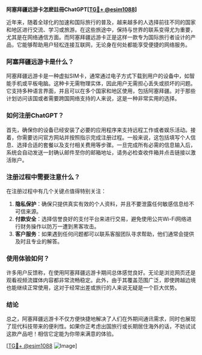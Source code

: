 **阿塞拜疆远游卡怎麽註冊ChatGPT[[TG💪+ @esim1088](https://t.me/s/esim1088)]**

近年来，随着全球化的加速和国际旅行的普及，越来越多的人选择前往不同的国家和地区进行交流、学习或旅游。在这些旅途中，保持与世界的联系变得尤为重要，尤其是在网络通信方面。而阿塞拜疆远游卡正是这样一款专为国际旅行者设计的产品，它能够帮助用户轻松连接互联网，无论身在何处都能享受便捷的网络服务。

### 阿塞拜疆远游卡是什么？

阿塞拜疆远游卡是一种虚拟SIM卡，通常通过电子方式下载到用户的设备中，如智能手机或平板电脑。这种卡无需物理实体，因此用户无需担心丢失或损坏的问题。它支持多种语言界面，并且可以在多个国家和地区使用，包括阿塞拜疆。对于那些计划访问该国或者需要跨国网络支持的人来说，这是一种非常实用的选择。

### 如何注册ChatGPT？

首先，确保你的设备已经安装了必要的应用程序来支持远程工作或者娱乐活动。接着，你需要访问官方网站并按照指示完成注册过程。一般来说，这包括填写个人信息、选择合适的套餐以及支付相关费用等步骤。一旦完成所有必需的信息输入后，系统会自动发送一封确认邮件至你的邮箱地址，请务必检查收件箱并点击链接以激活账户。

### 注册过程中需要注意什么？

在注册过程中有几个关键点值得特别关注：
1. **隐私保护**：确保只提供真实有效的个人资料，并且不要泄露任何敏感信息给不可信来源。
2. **付款安全**：选择信誉良好的支付平台来进行交易，避免使用公共Wi-Fi网络进行财务操作以防万一遭到黑客攻击。
3. **客户服务**：如果遇到任何问题都可以联系客服团队寻求帮助，他们通常会提供及时且专业的解答。

### 使用体验如何？

许多用户反馈称，在使用阿塞拜疆远游卡期间总体感觉良好。无论是浏览网页还是观看视频流媒体内容都非常流畅稳定。此外，由于其覆盖范围广泛，即使跨越边境也能继续正常使用，这对于经常出差或旅行的人来说无疑是一个巨大优势。

### 结论

总之，阿塞拜疆远游卡不仅方便快捷地解决了人们在外期间通讯需求，同时也展现了现代科技带来的便利性。如果你正考虑出国旅行或长期居住海外的话，不妨试试这款产品吧！相信它定能为你带来满意的体验。

[[TG💪+ @esim1088](https://t.me/s/esim1088) ![Image](https://i.postimg.cc/4NQfJmqS/Snipaste-2025-05-13-00-14-12.png)]